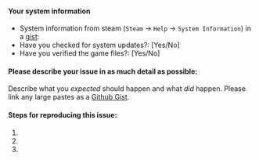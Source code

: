 #### Your system information

* System information from steam (`Steam` -> `Help` -> `System Information`) in a [gist](https://gist.github.com/): 
* Have you checked for system updates?: [Yes/No]
* Have you verified the game files?: [Yes/No]

#### Please describe your issue in as much detail as possible:
Describe what you _expected_ should happen and what _did_ happen. Please link any large pastes as a [Github Gist](https://gist.github.com/).

#### Steps for reproducing this issue:

1. 
2. 
3. 
